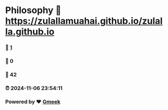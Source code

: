 # Philosophy :link: https://zulallamuahai.github.io/zulalla.github.io 
### :page_facing_up: [1](https://zulallamuahai.github.io/zulalla.github.io/tag.html) 
### :speech_balloon: 0 
### :hibiscus: 42 
### :alarm_clock: 2024-11-06 23:54:11 
### Powered by :heart: [Gmeek](https://github.com/Meekdai/Gmeek)
